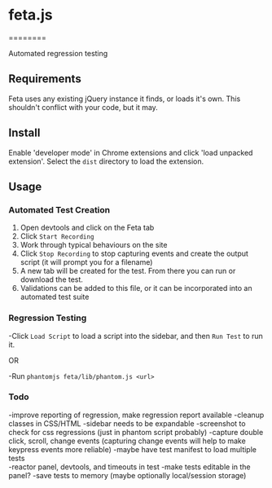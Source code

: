 # feta.js
========

Automated regression testing

## Requirements

Feta uses any existing jQuery instance it finds, or loads it's own.  This shouldn't conflict with your code, but it may.


## Install

Enable 'developer mode' in Chrome extensions and click 'load unpacked extension'.  Select the `dist` directory to load the extension.


## Usage

### Automated Test Creation

1. Open devtools and click on the Feta tab
2. Click `Start Recording`
3. Work through typical behaviours on the site
4. Click `Stop Recording` to stop capturing events and create the output script (it will prompt you for a filename)
5. A new tab will be created for the test.  From there you can run or download the test.
6. Validations can be added to this file, or it can be incorporated into an automated test suite


### Regression Testing

-Click `Load Script` to load a script into the sidebar, and then `Run Test` to run it.

OR

-Run `phantomjs feta/lib/phantom.js <url>`


### Todo
 
-improve reporting of regression, make regression report available
-cleanup classes in CSS/HTML
-sidebar needs to be expandable
-screenshot to check for css regressions (just in phantom script probably)
-capture double click, scroll, change events (capturing change events will help to make keypress events more reliable)
-maybe have test manifest to load multiple tests  
-reactor panel, devtools, and timeouts in test
-make tests editable in the panel?
-save tests to memory (maybe optionally local/session storage)

